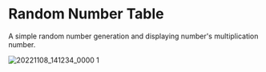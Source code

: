 # Random Number Table

A simple random number generation and displaying number's multiplication number.

![20221108_141234_0000 1](https://user-images.githubusercontent.com/101456852/200550964-e234654c-5f1e-439b-9bd7-ada420db678a.jpg)

